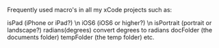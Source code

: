 Frequently used macro's in all my xCode projects such as:

isPad (iPhone or iPad?) \n
iOS6 (iOS6 or higher?) \n
isPortrait (portrait or landscape?)
radians(degrees) convert degrees to radians
docFolder (the documents folder)
tempFolder (the temp folder)
etc.
